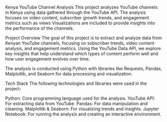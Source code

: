 Kenya YouTube Channel Analysis
This project analyzes YouTube channels in Kenya using data gathered through the YouTube API. The analysis focuses on video content, subscriber growth trends, and engagement metrics such as views
Visualizations are included to provide insights into the performance of the channels.

Project Overview
The goal of this project is to extract and analyze data from Kenyan YouTube channels, focusing on subscriber trends, video content analysis, and engagement metrics. Using the YouTube Data API, we explore key insights that help understand which types of content perform well and how user engagement evolves over time.

The analysis is conducted using Python with libraries like Requests, Pandas, Matplotlib, and Seaborn for data processing and visualization.

Tech Stack
The following technologies and libraries were used in the project:

Python: Core programming language used for the analysis.
YouTube API: For extracting data from YouTube.
Pandas: For data manipulation and cleaning.
Matplotlib & Seaborn: For visualizing trends and insights.
Jupyter Notebook: For running the analysis and creating an interactive environment.
